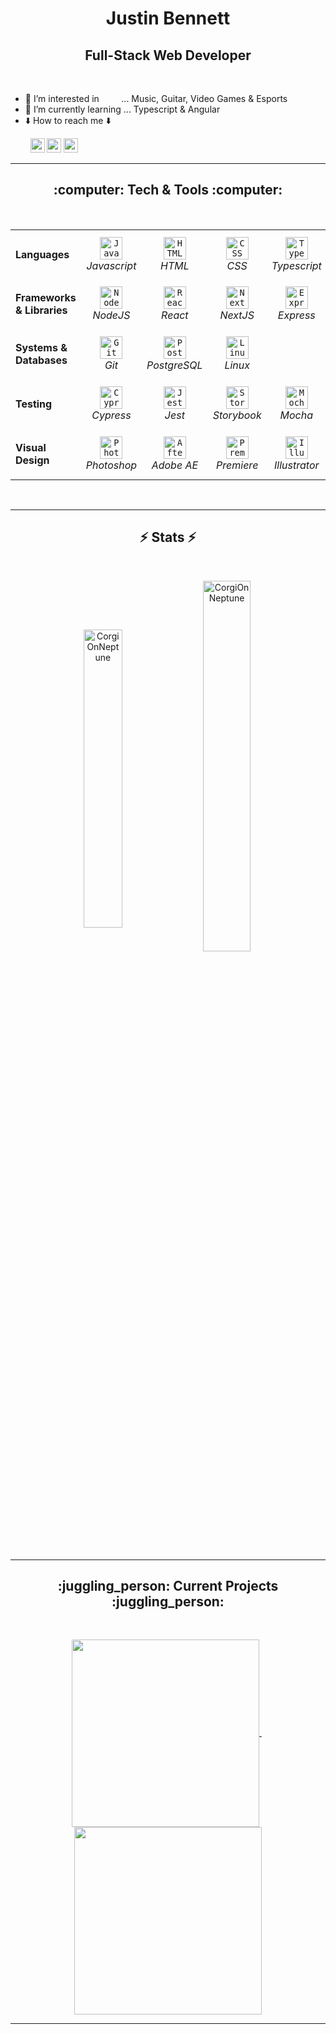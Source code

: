 <h1 align="center">Justin Bennett</h1>
<h2 align="center">Full-Stack Web Developer</h2>
<!--- <h3 align="center">Specializing in...</h3> --->

<br />

- :eyes: I’m interested in &nbsp; &nbsp; &nbsp; &nbsp; ... Music, Guitar, Video Games & Esports
- :brain: I’m currently learning ... Typescript & Angular
- :arrow_down: How to reach me :arrow_down:
<p align="left">
  &nbsp; &nbsp; &nbsp; &nbsp;
  <a href="https://www.linkedin.com/in/justin-bennett-c/"
    ><img
      src="https://img.shields.io/badge/linkedin-%230077B5.svg?&style=for-the-badge&logo=linkedin&logoColor=white"
      height="23"
  /></a>
  <a href="mailto:justinjdbennett@gmail.com"
    ><img
      src="https://img.shields.io/badge/Gmail-D14836?style=for-the-badge&logo=gmail&logoColor=white"
      height="23"
  /></a>
  <a href="https://github.com/CorgiOnNeptune/"
    ><img
      src="https://img.shields.io/badge/GitHub-100000?style=for-the-badge&logo=github&logoColor=white"
      height="23"
  /></a>
</p>
<!--- - 💞️ I’m looking to collaborate in ...  --->

<hr>

<h2 align="center">:computer: Tech & Tools :computer:</h2>
<br />
<table>
  <tr>
    <td><strong>Languages</strong></td>
    <td align="center" height="80" width="80">
      <code
        ><img
          alt="Javascript"
          title="Javascript"
          height="36"
          width="36"
          src="https://cdn.jsdelivr.net/gh/devicons/devicon/icons/javascript/javascript-original.svg"
      /></code>
      <br /><em>Javascript</em>
    </td>
    <td align="center" height="80" width="80">
      <code
        ><img
          alt="HTML"
          title="HTML"
          height="36"
          width="36"
          src="https://cdn.jsdelivr.net/gh/devicons/devicon/icons/html5/html5-original.svg"
      /></code>
      <br /><em>HTML</em>
    </td>
    <td align="center" height="80" width="80">
      <code
        ><img
          alt="CSS"
          title="CSS"
          height="36"
          width="36"
          src="https://cdn.jsdelivr.net/gh/devicons/devicon/icons/css3/css3-original.svg"
      /></code>
      <br /><em>CSS</em>
    </td>
    <td align="center" height="80" width="80">
      <code
        ><img
          alt="Typescript"
          title="Typescript"
          height="36"
          width="36"
          src="https://cdn.jsdelivr.net/gh/devicons/devicon/icons/typescript/typescript-original.svg"
      /></code>
      <br /><em>Typescript</em>
    </td>
    <td align="center" height="80" width="80">
      <code
        ><img
          alt="Ruby"
          title="Ruby"
          height="36"
          width="36"
          src="https://cdn.jsdelivr.net/gh/devicons/devicon/icons/ruby/ruby-original.svg"
      /></code>
      <br /><em>Ruby</em>
    </td>
    <td align="center" height="80" width="80">
      <code
        ><img
          alt="SQL"
          title="SQL"
          height="36"
          width="36"
          src="https://cdn-icons-png.flaticon.com/512/2772/2772165.png"
      /></code>
      <br /><em>SQL</em>
    </td>
    <td colspan="4"></td>
  </tr>

  <tr>
    <td><strong>Frameworks & Libraries</strong></td>
    <td align="center" height="80" width="80">
      <code
        ><img
          alt="Node JS"
          title="Node JS"
          height="36"
          width="36"
          src="https://cdn.jsdelivr.net/gh/devicons/devicon/icons/nodejs/nodejs-original.svg"
      /></code>
      <br /><em>NodeJS</em>
    </td>
    <td align="center" height="80" width="80">
      <code
        ><img
          alt="React"
          title="React"
          height="36"
          width="36"
          src="https://cdn.jsdelivr.net/gh/devicons/devicon/icons/react/react-original.svg"
      /></code>
      <br /><em>React</em>
    </td>
    <td align="center" height="80" width="80">
      <code
        ><img
          alt="Next JS"
          title="Next JS"
          height="36"
          width="36"
          src="https://cdn.jsdelivr.net/gh/devicons/devicon/icons/nextjs/nextjs-original.svg"
      /></code>
      <br /><em>NextJS</em>
    </td>
    <td align="center" height="80" width="80">
      <code
        ><img
          alt="Express"
          title="Express"
          height="36"
          width="36"
          src="https://jsurt.github.io/jacks-portfolio/images/color-express-icon%20(1).png"
      /></code>
      <br /><em>Express</em>
    </td>
    <td align="center" height="80" width="80">
      <code
        ><img
          alt="Rails"
          title="Rails"
          height="36"
          width="36"
          src="https://cdn.jsdelivr.net/gh/devicons/devicon/icons/rails/rails-original-wordmark.svg"
      /></code>
      <br /><em>Rails</em>
    </td>
    <td align="center" height="80" width="80">
      <code
        ><img
          alt="Sass"
          title="Sass"
          height="36"
          width="36"
          src="https://cdn.jsdelivr.net/gh/devicons/devicon/icons/sass/sass-original.svg"
      /></code>
      <br /><em>Sass</em>
    </td>
    <td align="center" height="80" width="80">
      <code
        ><img
          alt="Bootstrap"
          title="Bootstrap"
          height="36"
          width="36"
          src="https://cdn.jsdelivr.net/gh/devicons/devicon/icons/bootstrap/bootstrap-original.svg"
      /></code>
      <br /><em>Bootstrap</em>
    </td>
    <td align="center" height="80" width="80">
      <code
        ><img
          alt="Tailwind"
          title="Tailwind"
          height="36"
          width="36"
          src="https://cdn.jsdelivr.net/gh/devicons/devicon/icons/tailwindcss/tailwindcss-plain.svg"
      /></code>
      <br /><em>Tailwind</em>
    </td>
    <td align="center" height="80" width="80">
      <code
        ><img
          alt="Jquery"
          title="Jquery"
          height="36"
          width="36"
          src="https://cdn.jsdelivr.net/gh/devicons/devicon/icons/jquery/jquery-original.svg"
      /></code>
      <br /><em>jQuery</em>
    </td>
    <td align="center" height="80" width="80">
      <code
        ><img
          alt="EJS"
          title="EJS"
          height="36"
          width="36"
          src="https://pbs.twimg.com/profile_images/833789473376854018/skScegH6_400x400.jpg"
      /></code>
      <br /><em>EJS</em>
    </td>
    <!--- <td align="center" height="80" width="80">
      <code
        ><img
          alt="Angular"
          title="Angular"
          height="36"
          width="36"
          src="https://cdn.jsdelivr.net/gh/devicons/devicon/icons/angularjs/angularjs-original.svg"
      /></code>
      <br /><em>Angular</em>
    </td> --->
  </tr>

  <tr>
    <td><strong>Systems & Databases</strong></td>
    <td align="center" height="80" width="80">
      <code
        ><img
          alt="Git"
          title="Git"
          height="36"
          width="36"
          src="https://cdn.jsdelivr.net/gh/devicons/devicon/icons/git/git-original.svg"
      /></code>
      <br /><em>Git</em>
    </td>
    <td align="center" height="80" width="80">
      <code
        ><img
          alt="PostgreSQL"
          title="PostgreSQL"
          height="36"
          width="36"
          src="https://cdn.jsdelivr.net/gh/devicons/devicon/icons/postgresql/postgresql-original.svg"
      /></code>
      <br /><em>PostgreSQL</em>
    </td>
    <td align="center" height="80" width="80">
      <code
        ><img
          alt="Linux"
          title="Linux"
          height="36"
          width="36"
          src="https://cdn.jsdelivr.net/gh/devicons/devicon/icons/linux/linux-original.svg"
      /></code>
      <br /><em>Linux</em>
    </td>
    <td colspan="7"></td>
  </tr>

  <tr>
    <td><strong>Testing</strong></td>
    <td align="center" height="80" width="80">
      <code
        ><img
          alt="Cypress"
          title="Cypress"
          height="36"
          width="36"
          src="https://raw.githubusercontent.com/simple-icons/simple-icons/6e46ec1fc23b60c8fd0d2f2ff46db82e16dbd75f/icons/cypress.svg"
      /></code>
      <br /><em>Cypress</em>
    </td>
    <td align="center" height="80" width="80">
      <code
        ><img
          alt="Jest"
          title="Jest"
          height="36"
          width="36"
          src="https://cdn.jsdelivr.net/gh/devicons/devicon/icons/jest/jest-plain.svg"
      /></code>
      <br /><em>Jest</em>
    </td>
    <td align="center" height="80" width="80">
      <code
        ><img
          alt="Storybook"
          title="Storybook"
          height="36"
          width="36"
          src="https://cdn.jsdelivr.net/gh/devicons/devicon/icons/storybook/storybook-original.svg"
      /></code>
      <br /><em>Storybook</em>
    </td>
    <td align="center" height="80" width="80">
      <code
        ><img
          alt="Mocha"
          title="Mocha"
          height="36"
          width="36"
          src="https://cdn.jsdelivr.net/gh/devicons/devicon/icons/mocha/mocha-plain.svg"
      /></code>
      <br /><em>Mocha</em>
    </td>
    <td align="center" height="80" width="80">
      <code
        ><img
          alt="Chai"
          title="Chai"
          height="36"
          width="36"
          src="https://www.chaijs.com/img/chai-logo-small.png"
      /></code>
      <br /><em>Chai</em>
    </td>
    <td align="center" height="80" width="80">
      <code
        ><img
          alt="RSpec"
          title="RSpec"
          height="36"
          width="36"
          src="https://cdn.jsdelivr.net/gh/devicons/devicon/icons/rspec/rspec-original.svg"
      /></code>
      <br /><em>RSpec</em>
    </td>
    <td colspan="4"></td>
  </tr>

  <tr>
    <td><strong>Visual Design</strong></td>
    <td align="center" height="80" width="80">
      <code
        ><img
          alt="Photoshop"
          title="Photoshop"
          height="36"
          width="36"
          src="https://cdn.jsdelivr.net/gh/devicons/devicon/icons/photoshop/photoshop-plain.svg"
      /></code>
      <br /><em>Photoshop</em>
    </td>
    <td align="center" height="80" width="80">
      <code
        ><img
          alt="After Effects"
          title="After Effects"
          height="36"
          width="36"
          src="https://cdn.jsdelivr.net/gh/devicons/devicon/icons/aftereffects/aftereffects-original.svg"
      /></code>
      <br /><em>Adobe AE</em>
    </td>
    <td align="center" height="80" width="80">
      <code
        ><img
          alt="Premiere Pro"
          title="Premiere Pro"
          height="36"
          width="36"
          src="https://cdn.jsdelivr.net/gh/devicons/devicon/icons/premierepro/premierepro-original.svg"
      /></code>
      <br /><em>Premiere</em>
    </td>
    <td align="center" height="80" width="80">
      <code
        ><img
          alt="Illustrator"
          title="Illustrator"
          height="36"
          width="36"
          src="https://cdn.jsdelivr.net/gh/devicons/devicon/icons/illustrator/illustrator-plain.svg"
      /></code>
      <br /><em>Illustrator</em>
    </td>
    <td align="center" height="80" width="80">
      <code
        ><img
          alt="Figma"
          title="Figma"
          height="36"
          width="36"
          src="https://cdn.jsdelivr.net/gh/devicons/devicon/icons/figma/figma-original.svg"
      /></code>
      <br /><em>Figma</em>
    </td>
    <td colspan="5"></td>
  </tr>

</table>

<br />
<hr>

<h2 align="center">⚡ Stats ⚡</h2>
<br />

<p align="center">
  <img
    align="center"
    src="https://github-readme-stats.vercel.app/api/top-langs?username=CorgiOnNeptune&title_color=61dafb&text_color=f5f5f5&bg_color=20232a&icon_color=61dafb&langs_count=14&hide=yacc,cmake&show_icons=true&locale=en&layout=compact"
    width="35%"
    alt="CorgiOnNeptune"
  />
  &nbsp;
  <img
    align="center"
    src="https://github-readme-stats.vercel.app/api?username=CorgiOnNeptune&title_color=61dafb&text_color=f5f5f5&bg_color=20232a&icon_color=61dafb&show_icons=true&locale=en"
    width="39%"
    alt="CorgiOnNeptune"
  />

</p>

<br />
<hr>

<h2 align="center">:juggling_person: Current Projects :juggling_person:</h2>
<br />

<p align="center">
  <a href="https://github.com/CorgiOnNeptune/SpotiFind/">
    <img
      width="300"
      align="center"
      src="https://github-readme-stats.vercel.app/api/pin/?username=CorgiOnNeptune&repo=SpotiFind&title_color=ffffff&text_color=c9cacc&icon_color=2bbc8a&bg_color=1d1f21"
    />
  </a>
  &nbsp; 
  <a href="https://github.com/CorgiOnNeptune/neptune/">
    <img
      width="300"
      align="center"
      src="https://github-readme-stats.vercel.app/api/pin/?username=CorgiOnNeptune&repo=neptune&title_color=ffffff&text_color=c9cacc&icon_color=2bbc8a&bg_color=1d1f21"
    />
  </a>
</p>

<hr>

<!-- <p align="center">
  <img
    src="https://komarev.com/ghpvc/?username=CorgiOnNeptune&color=blueviolet"
    alt="CorgiOnNeptune"
  />
</p> -->
